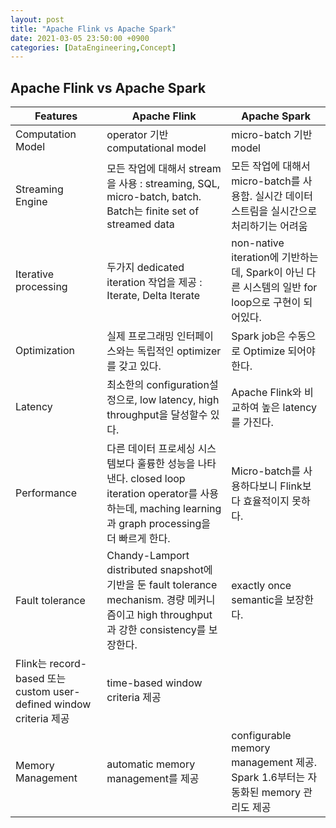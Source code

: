 ```yaml
---
layout: post
title: "Apache Flink vs Apache Spark"
date: 2021-03-05 23:50:00 +0900
categories: [DataEngineering,Concept]
---
```


## Apache Flink vs Apache Spark

| Features | Apache Flink | Apache Spark
| -- | -- | --
| Computation Model | operator 기반 computational model | micro-batch 기반 model
| Streaming Engine | 모든 작업에 대해서 stream을 사용 : streaming, SQL, micro-batch, batch. Batch는 finite set of streamed data | 모든 작업에 대해서 micro-batch를 사용함. 실시간 데이터 스트림을 실시간으로 처리하기는 어려움 
| Iterative processing | 두가지 dedicated iteration 작업을 제공 : Iterate, Delta Iterate | non-native iteration에 기반하는데, Spark이 아닌 다른 시스템의 일반 for loop으로 구현이 되어있다. 
| Optimization | 실제 프로그래밍 인터페이스와는 독립적인 optimizer를 갖고 있다. | Spark job은 수동으로 Optimize 되어야한다. 
| Latency | 최소한의 configuration설정으로, low latency, high throughput을 달성할수 있다. | Apache Flink와 비교하여 높은 latency를 가진다.
| Performance | 다른 데이터 프로세싱 시스템보다 훌륭한 성능을 나타낸다. closed loop iteration operator를 사용하는데, maching learning과 graph processing을 더 빠르게 한다. | Micro-batch를 사용하다보니 Flink보다 효율적이지 못하다.
| Fault tolerance | Chandy-Lamport distributed snapshot에 기반을 둔 fault tolerance mechanism. 경량 메커니즘이고 high throughput과 강한 consistency를 보장한다. | exactly once semantic을 보장한다.
| Flink는 record-based 또는 custom user-defined window criteria 제공 | time-based window criteria 제공
| Memory Management | automatic memory management를 제공 | configurable memory management 제공. Spark 1.6부터는 자동화된 memory 관리도 제공